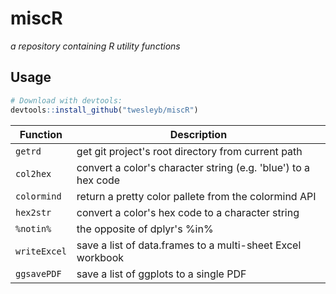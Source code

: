 # miscR

_a repository containing R utility functions_

## Usage

```R
# Download with devtools:
devtools::install_github("twesleyb/miscR")
```

|Function | Description  |
| ------- | ------------ |
|`getrd` | get git project's root directory from current path|
|`col2hex` | convert a color's character string (e.g. 'blue') to a hex code |
|`colormind` | return a pretty color pallete from the colormind API |
|`hex2str` | convert a color's hex code to a character string |
|`%notin%` | the opposite of dplyr's %in% |
|`writeExcel` | save a list of data.frames to a multi-sheet Excel workbook |
|`ggsavePDF` | save a list of ggplots to a single PDF |

